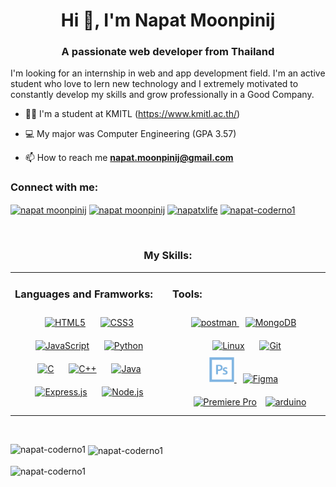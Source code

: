 <h1 align="center">Hi 👋, I'm Napat Moonpinij</h1>
<h3 align="center">A passionate web developer from Thailand</h3>

<p>I'm looking for an internship in web and app development field.
I'm an active student who love to lern new technology and I
extremely motivated to constantly develop my skills and grow
professionally in a Good Company.</p>

- 🧑‍🎓 I'm a student at KMITL (https://www.kmitl.ac.th/) 

- 💻 My major was Computer Engineering (GPA 3.57)

- 📫 How to reach me **napat.moonpinij@gmail.com**

<h3 align="left">Connect with me:</h3>
<p align="left">
<a href="https://www.linkedin.com/in/napat-moonpinij-83a694251" target="blank"><img align="center" src="https://raw.githubusercontent.com/rahuldkjain/github-profile-readme-generator/master/src/images/icons/Social/linked-in-alt.svg" alt="napat moonpinij" height="30" width="40" /></a>
<a href="https://www.facebook.com/napat.moonpinij.1" target="_blank"><img align="center" src="https://raw.githubusercontent.com/rahuldkjain/github-profile-readme-generator/master/src/images/icons/Social/facebook.svg" alt="napat moonpinij" height="30" width="40" /></a>
<a href="https://instagram.com/napatxlife" target="blank"><img align="center" src="https://raw.githubusercontent.com/rahuldkjain/github-profile-readme-generator/master/src/images/icons/Social/instagram.svg" alt="napatxlife" height="30" width="40" /></a>
<a href="https://www.leetcode.com/napat-coderno1" target="blank"><img align="center" src="https://raw.githubusercontent.com/rahuldkjain/github-profile-readme-generator/master/src/images/icons/Social/leet-code.svg" alt="napat-coderno1" height="30" width="40" /></a>
</p>

<br>

<h3 align="center">My Skills:</h3> 
<table align="center"><tr><td valign="top" width="33%">



### Languages and Framworks: 
<div align="center">  
<a href="https://en.wikipedia.org/wiki/HTML5" target="_blank"><img style="margin: 10px" src="https://profilinator.rishav.dev/skills-assets/html5-original-wordmark.svg" alt="HTML5" height="50" /></a>  
<a href="https://www.w3schools.com/css/" target="_blank"><img style="margin: 10px" src="https://profilinator.rishav.dev/skills-assets/css3-original-wordmark.svg" alt="CSS3" height="50" /></a>  
<a href="https://www.javascript.com/" target="_blank"><img style="margin: 10px" src="https://profilinator.rishav.dev/skills-assets/javascript-original.svg" alt="JavaScript" height="50" /></a>  
<a href="https://www.python.org/" target="_blank"><img style="margin: 10px" src="https://profilinator.rishav.dev/skills-assets/python-original.svg" alt="Python" height="50" /></a>  
<a href="https://www.cprogramming.com/" target="_blank"><img style="margin: 10px" src="https://profilinator.rishav.dev/skills-assets/c-original.svg" alt="C" height="50" /></a>  
<a href="https://www.cplusplus.com/" target="_blank"><img style="margin: 10px" src="https://profilinator.rishav.dev/skills-assets/cplusplus-original.svg" alt="C++" height="50" /></a>  
<a href="https://www.java.com/" target="_blank"><img style="margin: 10px" src="https://profilinator.rishav.dev/skills-assets/java-original-wordmark.svg" alt="Java" height="50" /></a>  
<a href="https://expressjs.com/" target="_blank"><img style="margin: 10px" src="https://profilinator.rishav.dev/skills-assets/express-original-wordmark.svg" alt="Express.js" height="50" /></a>  
<a href="https://nodejs.org/" target="_blank"><img style="margin: 10px" src="https://profilinator.rishav.dev/skills-assets/nodejs-original-wordmark.svg" alt="Node.js" height="50" /></a>  
</div>

</td><td valign="top" width="33%">



### Tools:
<div align="center"> 
<a href="https://postman.com" target="_blank" rel="noreferrer"> <img src="https://www.vectorlogo.zone/logos/getpostman/getpostman-icon.svg" alt="postman" width="40" height="40"/> </a> 
<a href="https://www.mongodb.com/" target="_blank"><img style="margin: 10px" src="https://profilinator.rishav.dev/skills-assets/mongodb-original-wordmark.svg" alt="MongoDB" height="50" /></a>  
<a href="https://www.linux.org/" target="_blank"><img style="margin: 10px" src="https://profilinator.rishav.dev/skills-assets/linux-original.svg" alt="Linux" height="50" /></a>  
<a href="https://github.com/" target="_blank"><img style="margin: 10px" src="https://profilinator.rishav.dev/skills-assets/git-scm-icon.svg" alt="Git" height="50" /></a>
  <br>
<a href="https://www.photoshop.com/en" target="_blank" rel="noreferrer"> <img src="https://raw.githubusercontent.com/devicons/devicon/master/icons/photoshop/photoshop-line.svg" alt="photoshop" width="40" height="40"/> </a> 
<a href="https://www.figma.com/" target="_blank"><img style="margin: 10px" src="https://profilinator.rishav.dev/skills-assets/figma-icon.svg" alt="Figma" height="50" /></a>  
<a href="https://www.adobe.com/in/products/premiere.html" target="_blank"><img style="margin: 10px" src="https://profilinator.rishav.dev/skills-assets/adobepremierepro.png" alt="Premiere Pro" height="50" /></a>
<a href="https://www.arduino.cc/" target="_blank" rel="noreferrer"> <img src="https://cdn.worldvectorlogo.com/logos/arduino-1.svg" alt="arduino" width="40" height="40"/> </a>
</div>

</td></tr></table>  

<br/>  

<p><img align="left" src="https://github-readme-stats.vercel.app/api/top-langs?username=napat-coderno1&show_icons=true&locale=en&layout=compact" alt="napat-coderno1" /></p>

<p>&nbsp;<img align="center" src="https://github-readme-stats.vercel.app/api?username=napat-coderno1&show_icons=true&locale=en" alt="napat-coderno1" /></p>

<p><img align="center" src="https://github-readme-streak-stats.herokuapp.com/?user=napat-coderno1&" alt="napat-coderno1" /></p>
